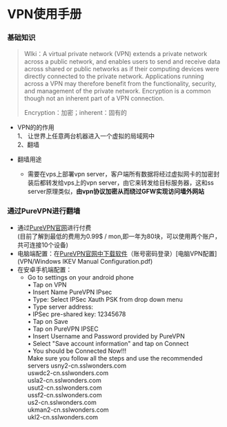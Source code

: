 # VPN使用手册

### 基础知识
> WIki：A virtual private network (VPN) extends a private network across a public network, and enables users to send and receive data across shared or public networks as if their computing devices were directly connected to the private network. Applications running across a VPN may therefore benefit from the functionality, security, and management of the private network. Encryption is a common though not an inherent part of a VPN connection.   
> 
>  Encryption：加密；inherent：固有的

- VPN的的作用  
	1、 让世界上任意两台机器进入一个虚拟的局域网中  
	2、翻墙  

- 翻墙用途
	- 需要在vps上部署vpn server，客户端所有数据将经过虚拟网卡的加密封装后都转发给vps上的vpn server，由它来转发给目标服务器，这和ss server原理类似，**由vpn协议加密从而绕过GFW实现访问墙外网站**

### 通过PureVPN进行翻墙
- 通过[PureVPN官网](https://www.purevpn.com/)进行付费  
(目前了解到最低的费用为0.99$ / mon,即一年为80块，可以使用两个账户，共可连接10个设备)  
- 电脑端配置：在[PureVPN官网中下载软件](https://www.purevpn.com/download)（账号密码登录）[电脑VPN配置](VPN/Windows IKEV Manual   Configuration.pdf)  
- 在安卓手机端配置：  
	- Go to settings on your android phone   
• Tap on VPN  
 • Insert Name PureVPN IPsec   
• Type: Select IPSec Xauth PSK from drop down menu   
• Type server address:   
• IPSec pre-shared key: 12345678   
• Tap on Save   
• Tap on PureVPN IPSEC   
• Insert Username and Password provided by PureVPN   
• Select "Save account information" and tap on Connect   
• You should be Connected Now!!!   
Make sure you follow all the steps and use the recommended servers usny2-cn.sslwonders.com   
uswdc2-cn.sslwonders.com   
usla2-cn.sslwonders.com   
usut2-cn.sslwonders.com   
ussf2-cn.sslwonders.com   
us2-cn.sslwonders.com   
ukman2-cn.sslwonders.com   
ukl2-cn.sslwonders.com  
